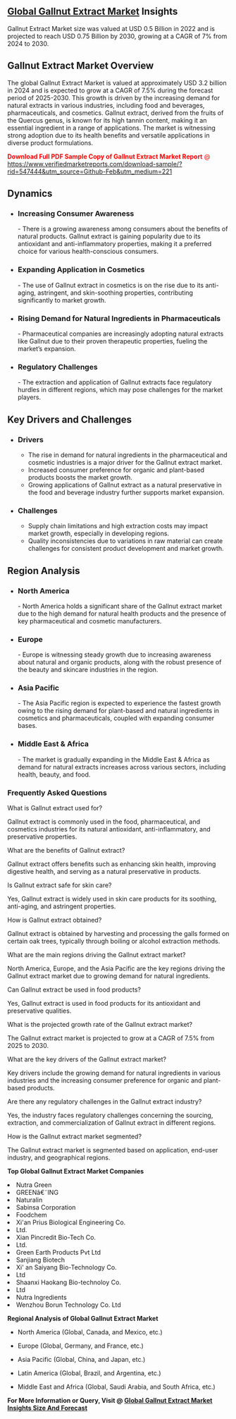 <h2><a href="https://www.verifiedmarketreports.com/download-sample/?rid=547444&amp;utm_source=Github&amp;utm_medium=221" target="_blank">Global Gallnut Extract Market</a> Insights</h2><p>Gallnut Extract Market size was valued at USD 0.5 Billion in 2022 and is projected to reach USD 0.75 Billion by 2030, growing at a CAGR of 7% from 2024 to 2030.</p><p> <h2>Gallnut Extract Market Overview</h2> <p>The global Gallnut Extract Market is valued at approximately USD 3.2 billion in 2024 and is expected to grow at a CAGR of 7.5% during the forecast period of 2025-2030. This growth is driven by the increasing demand for natural extracts in various industries, including food and beverages, pharmaceuticals, and cosmetics. Gallnut extract, derived from the fruits of the Quercus genus, is known for its high tannin content, making it an essential ingredient in a range of applications. The market is witnessing strong adoption due to its health benefits and versatile applications in diverse product formulations.</p> <p><p><span class=""><span style="color: #ff0000;"><strong>Download Full PDF Sample Copy of Gallnut Extract Market Report</strong> @ </span><a href="https://www.verifiedmarketreports.com/download-sample/?rid=547444&amp;utm_source=Github-Feb&amp;utm_medium=221" target="_blank">https://www.verifiedmarketreports.com/download-sample/?rid=547444&amp;utm_source=Github-Feb&amp;utm_medium=221</a></span></p></p> <h2>Dynamics</h2> <ul> <li><h3>Increasing Consumer Awareness</h3> - There is a growing awareness among consumers about the benefits of natural products. Gallnut extract is gaining popularity due to its antioxidant and anti-inflammatory properties, making it a preferred choice for various health-conscious consumers.</li> <li><h3>Expanding Application in Cosmetics</h3> - The use of Gallnut extract in cosmetics is on the rise due to its anti-aging, astringent, and skin-soothing properties, contributing significantly to market growth.</li> <li><h3>Rising Demand for Natural Ingredients in Pharmaceuticals</h3> - Pharmaceutical companies are increasingly adopting natural extracts like Gallnut due to their proven therapeutic properties, fueling the market’s expansion.</li> <li><h3>Regulatory Challenges</h3> - The extraction and application of Gallnut extracts face regulatory hurdles in different regions, which may pose challenges for the market players.</li> </ul> <h2>Key Drivers and Challenges</h2> <ul> <li><h3>Drivers</h3> <ul> <li>The rise in demand for natural ingredients in the pharmaceutical and cosmetic industries is a major driver for the Gallnut extract market.</li> <li>Increased consumer preference for organic and plant-based products boosts the market growth.</li> <li>Growing applications of Gallnut extract as a natural preservative in the food and beverage industry further supports market expansion.</li> </ul> </li> <li><h3>Challenges</h3> <ul> <li>Supply chain limitations and high extraction costs may impact market growth, especially in developing regions.</li> <li>Quality inconsistencies due to variations in raw material can create challenges for consistent product development and market growth.</li> </ul> </li> </ul> <h2>Region Analysis</h2> <ul> <li><h3>North America</h3> - North America holds a significant share of the Gallnut extract market due to the high demand for natural health products and the presence of key pharmaceutical and cosmetic manufacturers.</li> <li><h3>Europe</h3> - Europe is witnessing steady growth due to increasing awareness about natural and organic products, along with the robust presence of the beauty and skincare industries in the region.</li> <li><h3>Asia Pacific</h3> - The Asia Pacific region is expected to experience the fastest growth owing to the rising demand for plant-based and natural ingredients in cosmetics and pharmaceuticals, coupled with expanding consumer bases.</li> <li><h3>Middle East & Africa</h3> - The market is gradually expanding in the Middle East & Africa as demand for natural extracts increases across various sectors, including health, beauty, and food.</li> </ul> <h3>Frequently Asked Questions</h3> <p>What is Gallnut extract used for?</p> <p>Gallnut extract is commonly used in the food, pharmaceutical, and cosmetics industries for its natural antioxidant, anti-inflammatory, and preservative properties.</p> <p>What are the benefits of Gallnut extract?</p> <p>Gallnut extract offers benefits such as enhancing skin health, improving digestive health, and serving as a natural preservative in products.</p> <p>Is Gallnut extract safe for skin care?</p> <p>Yes, Gallnut extract is widely used in skin care products for its soothing, anti-aging, and astringent properties.</p> <p>How is Gallnut extract obtained?</p> <p>Gallnut extract is obtained by harvesting and processing the galls formed on certain oak trees, typically through boiling or alcohol extraction methods.</p> <p>What are the main regions driving the Gallnut extract market?</p> <p>North America, Europe, and the Asia Pacific are the key regions driving the Gallnut extract market due to growing demand for natural ingredients.</p> <p>Can Gallnut extract be used in food products?</p> <p>Yes, Gallnut extract is used in food products for its antioxidant and preservative qualities.</p> <p>What is the projected growth rate of the Gallnut extract market?</p> <p>The Gallnut extract market is projected to grow at a CAGR of 7.5% from 2025 to 2030.</p> <p>What are the key drivers of the Gallnut extract market?</p> <p>Key drivers include the growing demand for natural ingredients in various industries and the increasing consumer preference for organic and plant-based products.</p> <p>Are there any regulatory challenges in the Gallnut extract industry?</p> <p>Yes, the industry faces regulatory challenges concerning the sourcing, extraction, and commercialization of Gallnut extract in different regions.</p> <p>How is the Gallnut extract market segmented?</p> <p>The Gallnut extract market is segmented based on application, end-user industry, and geographical regions.</p> </p><p><strong>Top Global Gallnut Extract Market Companies</strong></p><div data-test-id=""><p><li>Nutra Green</li><li> GREENâ€˜ING</li><li> Naturalin</li><li> Sabinsa Corporation</li><li> Foodchem</li><li> Xi'an Prius Biological Engineering Co.</li><li> Ltd.</li><li> Xian Pincredit Bio-Tech Co.</li><li> Ltd.</li><li> Green Earth Products Pvt Ltd</li><li> Sanjiang Biotech</li><li> Xi' an Saiyang Bio-Technology Co.</li><li> Ltd</li><li> Shaanxi Haokang Bio-technoloy Co.</li><li> Ltd</li><li> Nutra Ingredients</li><li> Wenzhou Borun Technology Co. Ltd</li></p><div><strong>Regional Analysis of&nbsp;Global Gallnut Extract Market</strong></div><ul><li dir="ltr"><p dir="ltr">North America&nbsp;(Global, Canada, and Mexico, etc.)</p></li><li dir="ltr"><p dir="ltr">Europe (Global, Germany, and France, etc.)</p></li><li dir="ltr"><p dir="ltr">Asia Pacific&nbsp;(Global, China, and Japan, etc.)</p></li><li dir="ltr"><p dir="ltr">Latin America&nbsp;(Global, Brazil, and Argentina, etc.)</p></li><li dir="ltr">Middle East and Africa&nbsp;(Global, Saudi Arabia, and South Africa, etc.)</li></ul><p><strong>For More Information or Query, Visit @&nbsp;</strong><strong><a href="https://www.verifiedmarketreports.com/product/gallnut-extract-market/?utm_source=Github&amp;utm_medium=221" target="_blank">Global Gallnut Extract Market Insights Size And Forecast</a></strong></p></div>

